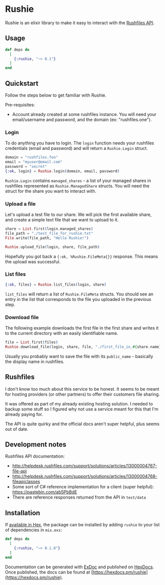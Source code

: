 # Rushie

Rushie is an elixir library to make it easy to interact with the [Rushfiles API](https://rushfiles.com/).

## Usage

```elixir
def deps do
  [
    {:rushie, "~> 0.1"}
  ]
end
```

## Quickstart

Follow the steps below to get familiar with Rushie.

Pre-requisites:

- Account already created at some rushfiles instance. You will need your email/username and password,
and the domain (ex: "rushfiles.one").

### Login

To do anything you have to login. The `login` function needs your rushfiles
credentials (email and password) and will return a `Rushie.Login` struct.

```elixir
domain = "rushfiles.foo"
email = "myuser@email.com"
password = "secret"
{:ok, login} = Rushie.login(domain, email, password)
```

`Rushie.Login` contains `managed_shares` - a list of your managed shares in rushfiles represented as `Rushie.ManagedShare` structs.
You will need the struct for the share you want to interact with.

### Upload a file

Let's upload a test file to our share. We will pick the first available share,
and create a simple text file that we want to upload to it.

```elixir
share = List.first(login.managed_shares)
file_path = "./test_file_for_rushie.txt"
File.write(file_path, "Hello Rushie!")

Rushie.upload_file(login, share, file_path)
```

Hopefully you got back a `{:ok, %Rushie.FileMeta{}}` response. This means the upload
was successful.

### List files

```elixir
{:ok, files} = Rushie.list_files(login, share)
```

`list_files` will return a list of `Rushie.FileMeta` structs. You should see an
entry in the list that corresponds to the file you uploaded in the previous step.

### Download file

The following example downloads the first file in the first share and writes it
to the current directory with an easily identifiable name.

```elixir
file = List.first(files)
Rushie.download_file(login, share, file, "./first_file_in_#{share.name}")
```

Usually you probably want to save the file with its `public_name` - basically the
display name in rushfiles.

## Rushfiles

I don't know too much about this service to be honest.
It seems to be meant for hosting providers (or other partners) to offer their customers file sharing.

It was offered as part of my already existing hosting solution. I needed to backup some stuff so I figured why not use a service meant for this that I'm already paying for.

The API is quite quirky and the official docs aren't super helpful, plus seems out of date.

## Development notes

Rushfiles API documentation:

- http://helpdesk.rushfiles.com/support/solutions/articles/13000004767-file-api
- http://helpdesk.rushfiles.com/support/solutions/articles/13000004768-fileapiclasses
- Some sort of C# reference implementation for a client (super helpful): https://pastebin.com/ab5PbBdE
- There are reference responses returned from the API in `test/data`

## Installation

If [available in Hex](https://hex.pm/docs/publish), the package can be installed
by adding `rushie` to your list of dependencies in `mix.exs`:

```elixir
def deps do
  [
    {:rushie, "~> 0.1.0"}
  ]
end
```

Documentation can be generated with [ExDoc](https://github.com/elixir-lang/ex_doc)
and published on [HexDocs](https://hexdocs.pm). Once published, the docs can
be found at [https://hexdocs.pm/rushie](https://hexdocs.pm/rushie).
